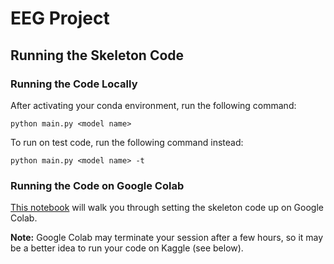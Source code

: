 # EEG Project

## Running the Skeleton Code

### Running the Code Locally

After activating your conda environment, run the following command:

```
python main.py <model name>
```

To run on test code, run the following command instead: 
```
python main.py <model name> -t
```

### Running the Code on Google Colab

[This notebook](https://colab.research.google.com/drive/1zkxwgDItHv92iD07M8o8FlfJ0ZxLUDly?usp=sharing) will walk you through setting the skeleton code up on Google Colab.

**Note:** Google Colab may terminate your session after a few hours, so it may be a better idea to run your code on Kaggle (see below).

